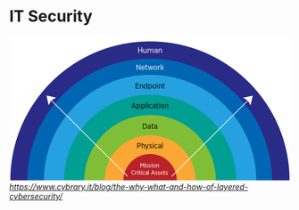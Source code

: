 # IT Security
![security layers](images/02-layers.png)  
_https://www.cybrary.it/blog/the-why-what-and-how-of-layered-cybersecurity/_